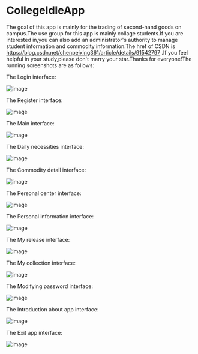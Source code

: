 # CollegeIdleApp
  The goal of this app is mainly for the trading of second-hand goods on campus.The use group for this app is mainly collage students.If you are interested in,you can also add an administrator's authority to manage student information and commodity information.The href of CSDN is https://blog.csdn.net/chenpeixing361/article/details/91542797 .If you feel helpful in your study,please don't marry your star.Thanks for everyone!The running screenshots are as follows:

The Login interface:

![image](https://github.com/229394/CollegeIdleApp/blob/master/screenshots/%E7%94%A8%E6%88%B7%E6%B3%A8%E5%86%8C.png)

The Register interface:

![image](https://github.com/229394/CollegeIdleApp/blob/master/screenshots/%E7%94%A8%E6%88%B7%E6%B3%A8%E5%86%8C.png)

The Main interface:

![image](https://github.com/229394/CollegeIdleApp/blob/master/screenshots/%E7%B3%BB%E7%BB%9F%E9%A6%96%E9%A1%B5.png)

The Daily necessities interface:

![image](https://github.com/229394/CollegeIdleApp/blob/master/screenshots/%E7%94%9F%E6%B4%BB%E7%94%A8%E5%93%81.png)

The Commodity detail interface:

![image](https://github.com/229394/CollegeIdleApp/blob/master/screenshots/%E5%95%86%E5%93%81%E8%AF%A6%E6%83%85.png)

The Personal center interface:

![image](https://github.com/229394/CollegeIdleApp/blob/master/screenshots/%E4%B8%AA%E4%BA%BA%E4%B8%AD%E5%BF%83.png)

The Personal information interface:

![image](https://github.com/229394/CollegeIdleApp/blob/master/screenshots/%E4%B8%AA%E4%BA%BA%E4%BF%A1%E6%81%AF%E4%BF%AE%E6%94%B9%E5%89%8D.png)

The My release interface:

![image](https://github.com/229394/CollegeIdleApp/blob/master/screenshots/%E6%88%91%E7%9A%84%E5%8F%91%E5%B8%83.png)

The My collection interface:

![image](https://github.com/229394/CollegeIdleApp/blob/master/screenshots/%E6%88%91%E7%9A%84%E6%94%B6%E8%97%8F.png)

The Modifying password interface:

![image](https://github.com/229394/CollegeIdleApp/blob/master/screenshots/%E4%BF%AE%E6%94%B9%E5%AF%86%E7%A0%81.png)

The Introduction about app interface:

![image](https://github.com/229394/CollegeIdleApp/blob/master/screenshots/%E5%85%B3%E4%BA%8E%E7%B3%BB%E7%BB%9F.png)

The Exit app interface:

![image](https://github.com/229394/CollegeIdleApp/blob/master/screenshots/%E9%80%80%E5%87%BA%E7%B3%BB%E7%BB%9F.png)
